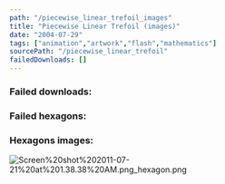 ```yaml
---
path: "/piecewise_linear_trefoil_images"
title: "Piecewise Linear Trefoil (images)"
date: "2004-07-29"
tags: ["animation","artwork","flash","mathematics"]
sourcePath: "/piecewise_linear_trefoil"
failedDownloads: []
---
```



### Failed downloads:

### Failed hexagons:

### Hexagons images:
![Screen%20shot%202011-07-21%20at%201.38.38%20AM.png_hexagon.png](Screen%20shot%202011-07-21%20at%201.38.38%20AM.png_hexagon.png)
